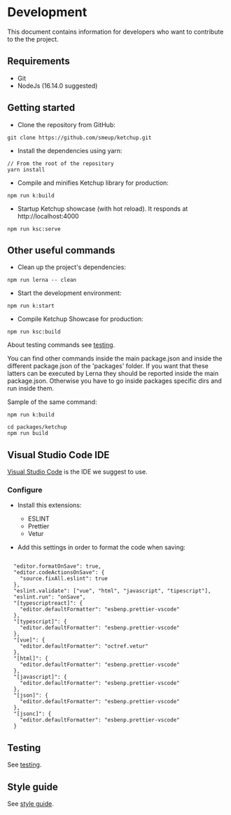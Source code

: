 # Development

This document contains information for developers who want to contribute to the the project.

## Requirements

-   Git
-   NodeJs (16.14.0 suggested)

## Getting started

-   Clone the repository from GitHub:

```
git clone https://github.com/smeup/ketchup.git
```

-   Install the dependencies using yarn:

```
// From the root of the repository
yarn install
```

-   Compile and minifies Ketchup library for production:

```
npm run k:build
```

-   Startup Ketchup showcase (with hot reload). It responds at http://localhost:4000

```
npm run ksc:serve
```

## Other useful commands

-   Clean up the project's dependencies:

```
npm run lerna -- clean
```

-   Start the development environment:

```
npm run k:start
```

-   Compile Ketchup Showcase for production:

```
npm run ksc:build
```

About testing commands see [testing](testing.md).

You can find other commands inside the main package.json and inside the different package.json of the 'packages' folder. If you want that these latters can be executed by Lerna they should be reported inside the main package.json. Otherwise you have to go inside packages specific dirs and run inside them.

Sample of the same command:

```
npm run k:build

cd packages/ketchup
npm run build

```

## Visual Studio Code IDE

[Visual Studio Code](https://code.visualstudio.com/) is the IDE we suggest to use.

### Configure

-   Install this extensions:

    -   ESLINT
    -   Prettier
    -   Vetur

-   Add this settings in order to format the code when saving:

```

  "editor.formatOnSave": true,
  "editor.codeActionsOnSave": {
    "source.fixAll.eslint": true
  },
  "eslint.validate": ["vue", "html", "javascript", "tipescript"],
  "eslint.run": "onSave",
  "[typescriptreact]": {
    "editor.defaultFormatter": "esbenp.prettier-vscode"
  },
  "[typescript]": {
    "editor.defaultFormatter": "esbenp.prettier-vscode"
  },
  "[vue]": {
    "editor.defaultFormatter": "octref.vetur"
  },
  "[html]": {
    "editor.defaultFormatter": "esbenp.prettier-vscode"
  },
  "[javascript]": {
    "editor.defaultFormatter": "esbenp.prettier-vscode"
  },
  "[json]": {
    "editor.defaultFormatter": "esbenp.prettier-vscode"
  },
  "[jsonc]": {
    "editor.defaultFormatter": "esbenp.prettier-vscode"
  }

```

## Testing

See [testing](testing.md).

## Style guide

See [style guide](styleGuide.md).
